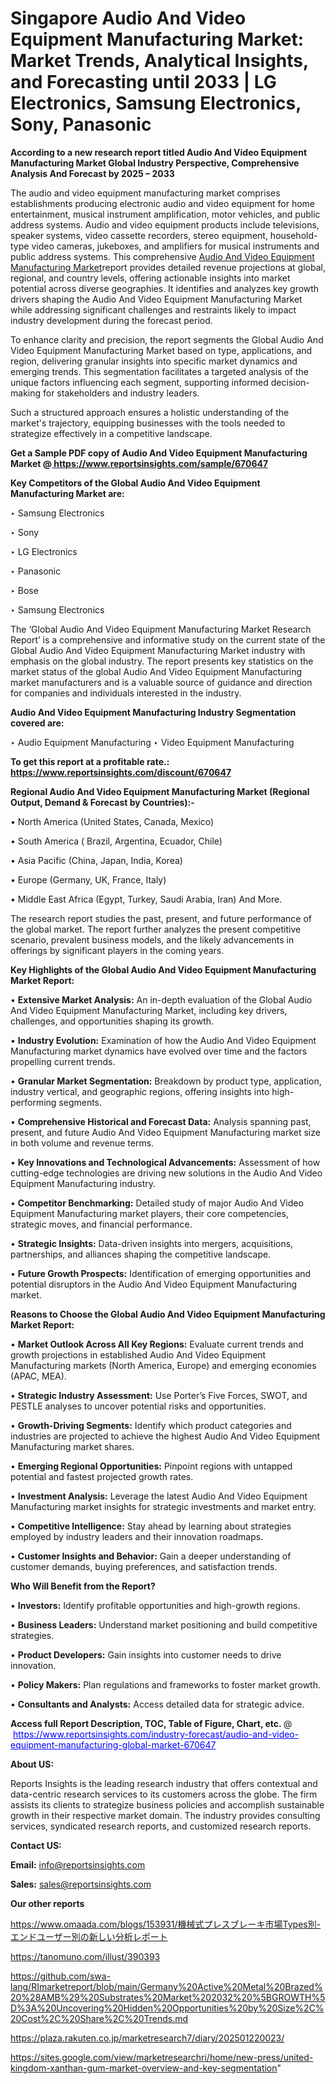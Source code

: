 # Singapore Audio And Video Equipment Manufacturing Market: Market Trends, Analytical Insights, and Forecasting until 2033 | LG Electronics, Samsung Electronics, Sony, Panasonic

<strong>According to a new research report titled Audio And Video Equipment Manufacturing Market Global Industry Perspective, Comprehensive Analysis And Forecast by 2025 – 2033</strong>

The audio and video equipment manufacturing market comprises establishments producing electronic audio and video equipment for home entertainment, musical instrument amplification, motor vehicles, and public address systems. Audio and video equipment products include televisions, speaker systems, video cassette recorders, stereo equipment, household-type video cameras, jukeboxes, and amplifiers for musical instruments and public address systems. This comprehensive <a href=https://www.reportsinsights.com/sample/670647>Audio And Video Equipment Manufacturing Market</a>report provides detailed revenue projections at global, regional, and country levels, offering actionable insights into market potential across diverse geographies. It identifies and analyzes key growth drivers shaping the Audio And Video Equipment Manufacturing Market while addressing significant challenges and restraints likely to impact industry development during the forecast period.

To enhance clarity and precision, the report segments the Global Audio And Video Equipment Manufacturing Market based on type, applications, and region, delivering granular insights into specific market dynamics and emerging trends. This segmentation facilitates a targeted analysis of the unique factors influencing each segment, supporting informed decision-making for stakeholders and industry leaders.

Such a structured approach ensures a holistic understanding of the market's trajectory, equipping businesses with the tools needed to strategize effectively in a competitive landscape.

<strong>Get a Sample PDF copy of Audio And Video Equipment Manufacturing Market </strong><strong>@<a href=https://www.reportsinsights.com/sample/670647 style=color:#0000ff;> https://www.reportsinsights.com/sample/670647</a></strong></font>

<strong>Key Competitors of the Global Audio And Video Equipment Manufacturing Market are:</strong>

‣ Samsung Electronics

‣ Sony

‣ LG Electronics

‣ Panasonic

‣ Bose

‣ Samsung Electronics

The ‘Global Audio And Video Equipment Manufacturing Market Research Report’ is a comprehensive and informative study on the current state of the Global Audio And Video Equipment Manufacturing Market industry with emphasis on the global industry. The report presents key statistics on the market status of the global Audio And Video Equipment Manufacturing market manufacturers and is a valuable source of guidance and direction for companies and individuals interested in the industry.

<strong>Audio And Video Equipment Manufacturing Industry Segmentation covered are:</strong>

‣ Audio Equipment Manufacturing
‣ Video Equipment Manufacturing

<strong>To get this report at a profitable rate.: <a href=https://www.reportsinsights.com/discount/670647 style=color:#0000ff;>https://www.reportsinsights.com/discount/670647</a></strong></font>

<strong>Regional Audio And Video Equipment Manufacturing Market (Regional Output, Demand &amp; Forecast by Countries):-</strong>

• North America (United States, Canada, Mexico)

• South America ( Brazil, Argentina, Ecuador, Chile)

• Asia Pacific (China, Japan, India, Korea)

• Europe (Germany, UK, France, Italy)

• Middle East Africa (Egypt, Turkey, Saudi Arabia, Iran) And More.

The research report studies the past, present, and future performance of the global market. The report further analyzes the present competitive scenario, prevalent business models, and the likely advancements in offerings by significant players in the coming years.

<strong>Key Highlights of the Global Audio And Video Equipment Manufacturing Market Report:</strong>

• <strong>Extensive Market Analysis:</strong> An in-depth evaluation of the Global Audio And Video Equipment Manufacturing Market, including key drivers, challenges, and opportunities shaping its growth.

• <strong>Industry Evolution:</strong> Examination of how the Audio And Video Equipment Manufacturing market dynamics have evolved over time and the factors propelling current trends.

• <strong>Granular Market Segmentation:</strong> Breakdown by product type, application, industry vertical, and geographic regions, offering insights into high-performing segments.

• <strong>Comprehensive Historical and Forecast Data:</strong> Analysis spanning past, present, and future Audio And Video Equipment Manufacturing market size in both volume and revenue terms.

• <strong>Key Innovations and Technological Advancements:</strong> Assessment of how cutting-edge technologies are driving new solutions in the Audio And Video Equipment Manufacturing industry.

• <strong>Competitor Benchmarking:</strong> Detailed study of major Audio And Video Equipment Manufacturing market players, their core competencies, strategic moves, and financial performance.

• <strong>Strategic Insights:</strong> Data-driven insights into mergers, acquisitions, partnerships, and alliances shaping the competitive landscape.

• <strong>Future Growth Prospects:</strong> Identification of emerging opportunities and potential disruptors in the Audio And Video Equipment Manufacturing market.

<strong>Reasons to Choose the Global Audio And Video Equipment Manufacturing Market Report:</strong>

• <strong>Market Outlook Across All Key Regions:</strong> Evaluate current trends and growth projections in established Audio And Video Equipment Manufacturing markets (North America, Europe) and emerging economies (APAC, MEA).

• <strong>Strategic Industry Assessment:</strong> Use Porter’s Five Forces, SWOT, and PESTLE analyses to uncover potential risks and opportunities.

• <strong>Growth-Driving Segments:</strong> Identify which product categories and industries are projected to achieve the highest Audio And Video Equipment Manufacturing market shares.

• <strong>Emerging Regional Opportunities:</strong> Pinpoint regions with untapped potential and fastest projected growth rates.

• <strong>Investment Analysis:</strong> Leverage the latest Audio And Video Equipment Manufacturing market insights for strategic investments and market entry.

• <strong>Competitive Intelligence:</strong> Stay ahead by learning about strategies employed by industry leaders and their innovation roadmaps.

• <strong>Customer Insights and Behavior:</strong> Gain a deeper understanding of customer demands, buying preferences, and satisfaction trends.

<strong>Who Will Benefit from the Report?</strong>

• <strong>Investors:</strong> Identify profitable opportunities and high-growth regions.

• <strong>Business Leaders:</strong> Understand market positioning and build competitive strategies.

• <strong>Product Developers:</strong> Gain insights into customer needs to drive innovation.

• <strong>Policy Makers:</strong> Plan regulations and frameworks to foster market growth.

• <strong>Consultants and Analysts:</strong> Access detailed data for strategic advice.
</ul>
<strong>Access full Report Description, TOC, Table of Figure, Chart, etc. </strong>@  <a href=https://www.reportsinsights.com/industry-forecast/audio-and-video-equipment-manufacturing-global-market-670647 style=color:#0000ff;>https://www.reportsinsights.com/industry-forecast/audio-and-video-equipment-manufacturing-global-market-670647</a></font>

<strong><strong>About US</strong>:</strong>

Reports Insights is the leading research industry that offers contextual and data-centric research services to its customers across the globe. The firm assists its clients to strategize business policies and accomplish sustainable growth in their respective market domain. The industry provides consulting services, syndicated research reports, and customized research reports.

<strong>Contact US:</strong>

<p class=""""><b>Email:</b> <a href=mailto:info@reportsinsights.com>info@reportsinsights.com</a></p>
<p class=""""><b>Sales:</b> <a href=mailto:sales@reportsinsights.com>sales@reportsinsights.com</a></p>

<strong>Our other reports</strong>

<a href=https://www.omaada.com/blogs/153931/機械式プレスブレーキ市場Types別-エンドユーザー別の新しい分析レポート>https://www.omaada.com/blogs/153931/機械式プレスブレーキ市場Types別-エンドユーザー別の新しい分析レポート</a>

<a href=https://tanomuno.com/illust/390393>https://tanomuno.com/illust/390393</a>

<a href=https://github.com/swa-lang/RImarketreport/blob/main/Germany%20Active%20Metal%20Brazed%20%28AMB%29%20Substrates%20Market%202032%20%5BGROWTH%5D%3A%20Uncovering%20Hidden%20Opportunities%20by%20Size%2C%20Cost%2C%20Share%2C%20Trends.md>https://github.com/swa-lang/RImarketreport/blob/main/Germany%20Active%20Metal%20Brazed%20%28AMB%29%20Substrates%20Market%202032%20%5BGROWTH%5D%3A%20Uncovering%20Hidden%20Opportunities%20by%20Size%2C%20Cost%2C%20Share%2C%20Trends.md</a>

<a href=https://plaza.rakuten.co.jp/marketresearch7/diary/202501220023/>https://plaza.rakuten.co.jp/marketresearch7/diary/202501220023/</a>

<a href=https://sites.google.com/view/marketresearchri/home/new-press/united-kingdom-xanthan-gum-market-overview-and-key-segmentation>https://sites.google.com/view/marketresearchri/home/new-press/united-kingdom-xanthan-gum-market-overview-and-key-segmentation</a>"
